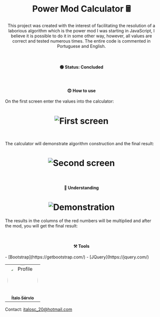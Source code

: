 <h1 align="center">Power Mod Calculator 🖩</h1>

<p align="center">
This project was created with the interest of facilitating the resolution of a laborious algorithm which is the power mod
I was starting in JavaScript, I believe it is possible to do it in some other way, however, all values are correct and tested numerous times. The entire code is commented in Portuguese and English.
</p>

<br />

<h4 align="center"> 
	🟢 Status: Concluded
</h4>

<br />

<h4 align="center">😍 How to use</h4>
<p>On the first screen enter the values into the calculator:</p>
<h1 align="center">
  <img alt="First screen" title="First screen" src="https://imgur.com/ss9Co4u" />
</h1>

<br />

<p>The calculator will demonstrate algorithm construction and the final result:</p>
<h1 align="center">
  <img alt="Second screen" title="Second screen" src="https://imgur.com/kmxFuIb" />
</h1>

<br />

<h4 align="center">🧠 Understanding</h4>
<h1 align="center">
  <img alt="Demonstration" title="Demonstration" src="https://imgur.com/Nce6SWx" />
</h1>
<p>The results in the columns of the red numbers will be multiplied and after the mod, you will get the final result:</p>

<br />

<h4 align="center">⚒️ Tools</h4>
- [Bootstrap](https://getbootstrap.com/)
- [JQuery](https://jquery.com/)


<table>
  <tr>
    <td align="center">
      <a href="https://github.com/ItaloServio">
        <img style="border-radius: 50%;" src="https://avatars1.githubusercontent.com/u/60075865?s=460&u=407042a6a58218d29495ca19dda1bef5ca4540c3&v=4" width="100px;" alt="Profile"/>
        <br />
        <sub>
          <b>Ítalo Sérvio</b>
        </sub>
      </a>
  </tr>  
</table>


Contact: italosc_20@hotmail.com
